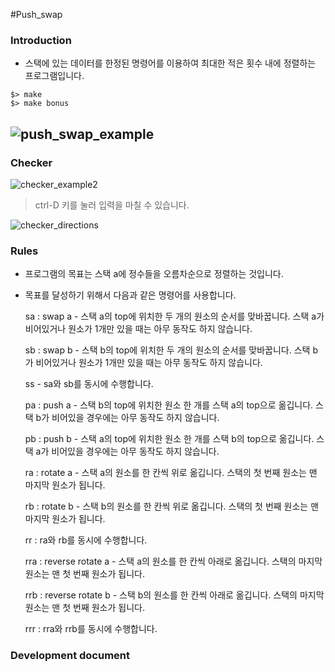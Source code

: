 #Push_swap
### Introduction
- 스택에 있는 데이터를 한정된 명령어를 이용하여 최대한 적은 횟수 내에 정렬하는 프로그램입니다.
```
$> make
$> make bonus
```
![push_swap_example](https://user-images.githubusercontent.com/69841779/211346679-b9c99729-1195-4250-8815-c831906d6f04.gif)
---
### Checker
![checker_example2](https://user-images.githubusercontent.com/69841779/211349374-f7dae3a8-1c4a-421a-bd9a-c9f93fdd83a6.gif)
> ctrl-D 키를 눌러 입력을 마칠 수 있습니다.

![checker_directions](https://user-images.githubusercontent.com/69841779/211348830-76d5bb33-ea4e-41d2-aea0-3ad9ca283c07.gif)
### Rules
- 프로그램의 목표는 스택 a에 정수들을 오름차순으로 정렬하는 것입니다.
- 목표를 달성하기 위해서 다음과 같은 명령어를 사용합니다.

	sa : swap a - 스택 a의 top에 위치한 두 개의 원소의 순서를 맞바꿉니다. 스택 a가 비어있거나 원소가 1개만 있을 때는 아무 동작도 하지 않습니다.
	 
	sb : swap b - 스택 b의 top에 위치한 두 개의 원소의 순서를 맞바꿉니다. 스택 b가 비어있거나 원소가 1개만 있을 때는 아무 동작도 하지 않습니다.
	
	ss - sa와 sb를 동시에 수행합니다.

	pa : push a - 스택 b의 top에 위치한 원소 한 개를 스택 a의 top으로 옮깁니다. 스택 b가 비어있을 경우에는 아무 동작도 하지 않습니다.

	pb : push b - 스택 a의 top에 위치한 원소 한 개를 스택 b의 top으로 옮깁니다. 스택 a가 비어있을 경우에는 아무 동작도 하지 않습니다.

	ra : rotate a - 스택 a의 원소를 한 칸씩 위로 옮깁니다. 스택의 첫 번째 원소는 맨 마지막 원소가 됩니다.

	rb : rotate b - 스택 b의 원소를 한 칸씩 위로 옮깁니다. 스택의 첫 번째 원소는 맨 마지막 원소가 됩니다.

	rr : ra와 rb를 동시에 수행합니다.

	rra : reverse rotate a - 스택 a의 원소를 한 칸씩 아래로 옮깁니다. 스택의 마지막 원소는 맨 첫 번째 원소가 됩니다.

	rrb : reverse rotate b - 스택 b의 원소를 한 칸씩 아래로 옮깁니다. 스택의 마지막 원소는 맨 첫 번째 원소가 됩니다.

	rrr : rra와 rrb를 동시에 수행합니다.

### Development document
